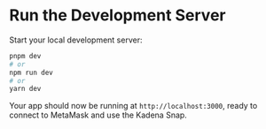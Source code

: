 # Run the Development Server

Start your local development server:

```bash
pnpm dev
# or
npm run dev
# or
yarn dev
````

Your app should now be running at `http://localhost:3000`, ready to connect to MetaMask and use the Kadena Snap.

